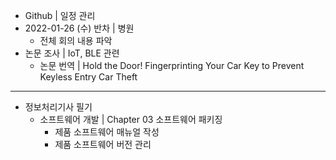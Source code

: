 - Github | 일정 관리
- 2022-01-26 (수) 반차 | 병원
  - 전체 회의 내용 파악
- 논문 조사 | IoT, BLE 관련
  - 논문 번역 |  Hold the Door! Fingerprinting Your Car Key to Prevent Keyless Entry Car Theft
---
- 정보처리기사 필기
  - 소프트웨어 개발 | Chapter 03 소프트웨어 패키징
    - 제품 소프트웨어 매뉴얼 작성
    - 제품 소프트웨어 버전 관리
  

